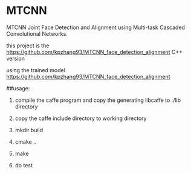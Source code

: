 # MTCNN
MTCNN
Joint Face Detection and Alignment using Multi-task Cascaded Convolutional Networks.

this project is the https://github.com/kpzhang93/MTCNN_face_detection_alignment C++ version

using the trained model https://github.com/kpzhang93/MTCNN_face_detection_alignment



##usage:
1. compile the caffe program and copy the generating libcaffe to ./lib directory

2. copy the caffe include directory to working directory

3. mkdir build

4. cmake ..

5. make

6. do test



